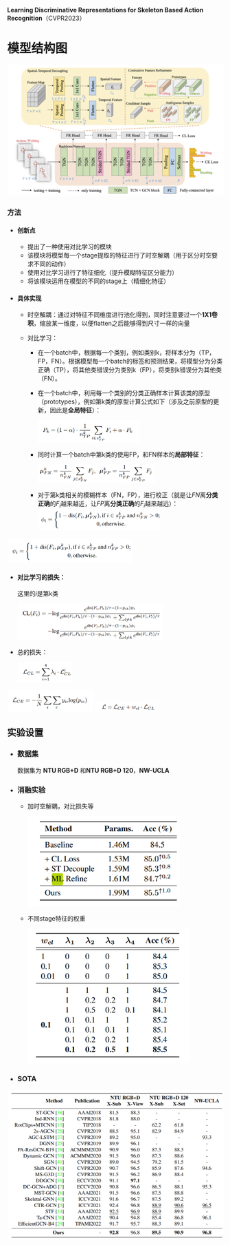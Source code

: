 <link rel="stylesheet" href="custom.css">

**Learning Discriminative Representations for Skeleton Based Action Recognition**（CVPR2023）

# 模型结构图

![\<img alt="" data-attachment-key="WLFHTVGU" width="1026" height="622" src="attachments/WLFHTVGU.png" ztype="zimage">](attachments/WLFHTVGU.png)

### 方法

- #### 创新点

  - 提出了一种使用对比学习的模块
  - 该模块将模型每一个stage提取的特征进行了时空解耦（用于区分时空要求不同的动作）
  - 使用对比学习进行了特征细化（提升模糊特征区分能力）
  - 将该模块运用在模型的不同的stage上（精细化特征）

- #### 具体实现

  - 时空解耦：通过对特征不同维度进行池化得到，同时注意要过一个**1X1卷积**，缩放某一维度，以便flatten之后能够得到尺寸一样的向量

  - 对比学习：

    - 在一个batch中，根据每一个类别，例如类别k，将样本分为（TP，FP，FN）。根据模型每一个batch的标签和预测结果，将模型分为分类正确（TP），将其他类错误分为类别k（FP），将类别k错误分为其他类（FN）。

    - 在一个batch中，利用每一个类别的分类正确样本计算该类的原型（prototypes），例如第k类的原型计算公式如下（涉及之前原型的更新，因此是**全局特征**）：

      <img src="attachments/image-20231108201512964.png" alt="image-20231108201512964" style="zoom:50%;" />

    - 同时计算一个batch中第k类的使用FP，和FN样本的**局部特征**：

      <img src="attachments/image-20231108201834382.png" alt="image-20231108201834382" style="zoom:50%;" />

    - 对于第k类相关的模糊样本（FN，FP），进行校正（就是让$FN$离**分类正确**的$F_i$越来越近，让$FP$离**分类正确**的$F_i$越来越远）：
      <img src="attachments/image-20231108202000994.png" alt="image-20231108202000994" style="zoom:50%;" />



<img src="attachments/image-20231108202008705.png" alt="image-20231108202008705" style="zoom:50%;" />

- #### 对比学习的损失：

  这里的$i$是第k类

  <img src="attachments/image-20231108202218057.png" alt="image-20231108202218057" style="zoom:50%;" />

- 总的损失：

  <img src="attachments/image-20231108203141462.png" alt="image-20231108203141462" style="zoom:50%;" />

<img src="attachments/image-20231108203155642.png" alt="image-20231108203155642" style="zoom:50%;" />

<img src="attachments/image-20231108203202218.png" alt="image-20231108203202218" style="zoom:50%;" />

## 实验设置

- ### 数据集

  数据集为 **NTU RGB+D** 和**NTU RGB+D 120**，**NW-UCLA**

- ### 消融实验

  - 加时空解耦，对比损失等

    <img src="attachments/image-20231108203445836.png" alt="image-20231108203445836" style="zoom:80%;" />

  - 不同stage特征的权重

    <img src="attachments/image-20231108203601226.png" alt="image-20231108203601226" style="zoom:80%;" />



- ### SOTA

<img src="attachments/image-20231108203717713.png" alt="image-20231108203717713" style="zoom:80%;" />

